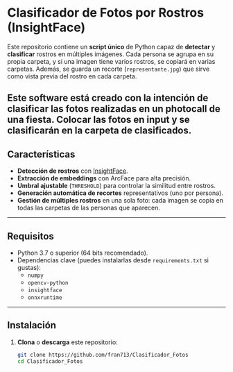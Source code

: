 # Clasificador de Fotos por Rostros (InsightFace)

Este repositorio contiene un **script único** de Python capaz de **detectar** y **clasificar** rostros en múltiples imágenes. Cada persona se agrupa en su propia carpeta, y si una imagen tiene varios rostros, se copiará en varias carpetas. Además, se guarda un recorte (`representante.jpg`) que sirve como vista previa del rostro en cada carpeta.

Este software está creado con la intención de clasificar las fotos realizadas en un photocall de una fiesta.
Colocar las fotos en input y se clasificarán en la carpeta de clasificados.
---

## Características

- **Detección de rostros** con [InsightFace](https://github.com/deepinsight/insightface).
- **Extracción de embeddings** con ArcFace para alta precisión.
- **Umbral ajustable** (`THRESHOLD`) para controlar la similitud entre rostros.
- **Generación automática de recortes** representativos (uno por persona).
- **Gestión de múltiples rostros** en una sola foto: cada imagen se copia en todas las carpetas de las personas que aparecen.

---

## Requisitos

- Python 3.7 o superior (64 bits recomendado).
- Dependencias clave (puedes instalarlas desde `requirements.txt` si gustas):
  - `numpy`
  - `opencv-python`
  - `insightface`
  - `onnxruntime`

---

## Instalación

1. **Clona** o **descarga** este repositorio:
   ```bash
   git clone https://github.com/fran713/Clasificador_Fotos
   cd Clasificador_Fotos